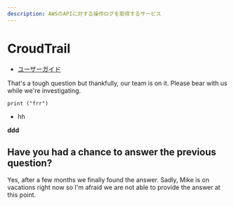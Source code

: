 ```yaml
---
description: AWSのAPIに対する操作ログを取得するサービス
---
```


# CroudTrail

* [ユーザーガイド](https://docs.aws.amazon.com/ja_jp/awscloudtrail/latest/userguide/cloudtrail-user-guide.html)



That's a tough question but thankfully, our team is on it. Please bear with us while we're investigating.

`print ("frr")`

* hh

 **ddd** 

## Have you had a chance to answer the previous question?

Yes, after a few months we finally found the answer. Sadly, Mike is on vacations right now so I'm afraid we are not able to provide the answer at this point.




